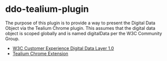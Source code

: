 # ddo-tealium-plugin
The purpose of this plugin is to provide a way to present the Digital Data Object via the Tealium Chrome plugin.  This assumes that the digital data object is scoped globally and is named digitalData per the W3C Community Group.  

* [W3C Customer Experience Digital Data Layer 1.0 ](https://www.w3.org/2013/12/ceddl-201312.pdf)
* [Tealium Chrome Extension ](https://community.tealiumiq.com/t5/Productivity-Tools/Tealium-Tools-Chrome-Extension-Custom-Tools/ta-p/332)

